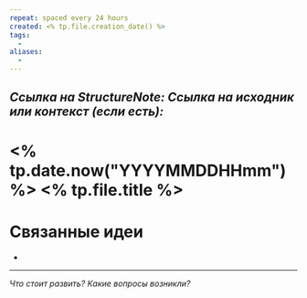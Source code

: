 ```yaml
---
repeat: spaced every 24 hours
created: <% tp.file.creation_date() %>
tags:
  - 
aliases:
  - 
---
```

*Ссылка на StructureNote:*
*Ссылка на исходник или контекст (если есть):*
-

# <% tp.date.now("YYYYMMDDHHmm") %> <% tp.file.title %>

# Связанные идеи

- 

---

*Что стоит развить? Какие вопросы возникли?*
